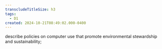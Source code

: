 ```yaml
---
transcludeTitleSize: h3
tags:
  - D1
created: 2024-10-21T08:49:02.000-0400
---
```

describe policies on computer use that promote environmental stewardship and sustainability;